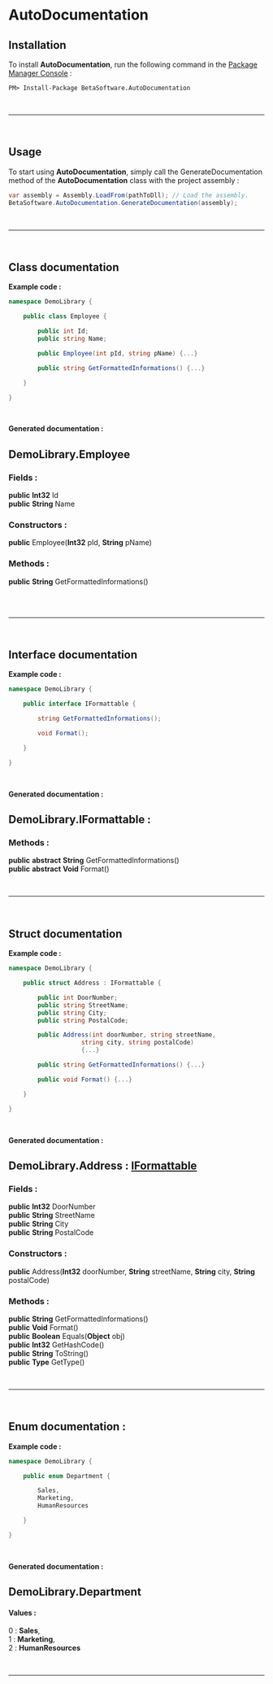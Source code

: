 # AutoDocumentation

## Installation
To install **AutoDocumentation**, run the following command in the <a href='#https://docs.microsoft.com/fr-fr/nuget/tools/package-manager-console'>Package Manager Console</a>  :

```
PM> Install-Package BetaSoftware.AutoDocumentation
```

<br> <hr> <br>

## Usage
To start using **AutoDocumentation**, simply call the GenerateDocumentation method of the **AutoDocumentation** class with the project assembly :

```cs
var assembly = Assembly.LoadFrom(pathToDll); // Load the assembly.
BetaSoftware.AutoDocumentation.GenerateDocumentation(assembly);
```

<br> <hr> <br>

## Class documentation

**Example code :**
```cs
namespace DemoLibrary {

    public class Employee {

        public int Id;
        public string Name;

        public Employee(int pId, string pName) {...}

        public string GetFormattedInformations() {...}

    }

}
```

<br>

**Generated documentation :** 
<h2 id='EmployeeAnchor'>DemoLibrary.Employee</h2> <h3>Fields : </h3><strong>public</strong> <strong></strong> <strong></strong> <strong>Int32</strong> Id<br> 
<strong>public</strong> <strong></strong> <strong></strong> <strong>String</strong> Name<br> 
 <h3>Constructors : </h3><strong>public</strong> <strong></strong> Employee(<strong>Int32</strong> pId, <strong>String</strong> pName)<br> 
 <h3>Methods : </h3><strong>public</strong> <strong></strong> <strong></strong> <strong>String</strong> GetFormattedInformations()<br> <br>

<br> <hr> <br>

## Interface documentation

**Example code :**
```cs
namespace DemoLibrary {

    public interface IFormattable {

        string GetFormattedInformations();

        void Format();

    }

}
```

<br>

**Generated documentation :**
<h2 id='IFormattableAnchor'>DemoLibrary.IFormattable : </h2>   <h3>Methods : </h3><strong>public</strong> <strong></strong> <strong>abstract</strong> <strong>String</strong> GetFormattedInformations()<br> 
<strong>public</strong> <strong></strong> <strong>abstract</strong> <strong>Void</strong> Format()<br> 

<br> <hr> <br>

## Struct documentation

**Example code :**
```cs
namespace DemoLibrary {

    public struct Address : IFormattable {

        public int DoorNumber;
        public string StreetName;
        public string City;
        public string PostalCode;

        public Address(int doorNumber, string streetName,
                    string city, string postalCode) 
                    {...}

        public string GetFormattedInformations() {...}

        public void Format() {...}

    }

}
```

<br>

**Generated documentation :**
<h2 id='AddressAnchor'>DemoLibrary.Address : <a href='#IFormattableAnchor'>IFormattable</a></h2> <h3>Fields : </h3><strong>public</strong> <strong></strong> <strong></strong> <strong>Int32</strong> DoorNumber<br> 
<strong>public</strong> <strong></strong> <strong></strong> <strong>String</strong> StreetName<br> 
<strong>public</strong> <strong></strong> <strong></strong> <strong>String</strong> City<br> 
<strong>public</strong> <strong></strong> <strong></strong> <strong>String</strong> PostalCode<br> 
 <h3>Constructors : </h3><strong>public</strong> <strong></strong> Address(<strong>Int32</strong> doorNumber, <strong>String</strong> streetName, <strong>String</strong> city, <strong>String</strong> postalCode)<br> 
 <h3>Methods : </h3><strong>public</strong> <strong></strong> <strong></strong> <strong>String</strong> GetFormattedInformations()<br> 
<strong>public</strong> <strong></strong> <strong></strong> <strong>Void</strong> Format()<br> 
<strong>public</strong> <strong></strong> <strong></strong> <strong>Boolean</strong> Equals(<strong>Object</strong> obj)<br> 
<strong>public</strong> <strong></strong> <strong></strong> <strong>Int32</strong> GetHashCode()<br> 
<strong>public</strong> <strong></strong> <strong></strong> <strong>String</strong> ToString()<br> 
<strong>public</strong> <strong></strong> <strong></strong> <strong>Type</strong> GetType()<br>

<br> <hr> <br>

## Enum documentation :

**Example code :**
```cs
namespace DemoLibrary {

    public enum Department {

        Sales,
        Marketing,
        HumanResources

    }

}
```

<br>

**Generated documentation :**
<h2 id='DepartmentAnchor'>DemoLibrary.Department</h2> <h4>Values : </h4>0 : <strong>Sales</strong>, <br> 
1 : <strong>Marketing</strong>, <br> 
2 : <strong>HumanResources</strong><br> 

<br> <hr> <br>

